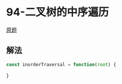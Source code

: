 # 94-二叉树的中序遍历

[原题](https://leetcode-cn.com/problems/binary-tree-inorder-traversal/solution/dan-ke-xi-lie-yong-shi-9035nei-cun-10000-by-lvshan/)

## 解法
```js
const inorderTraversal = function(root) {
  
}
```